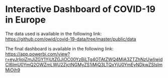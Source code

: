 # Interactive Dashboard of COVID-19 in Europe 

The data used is available in the following link: 
https://github.com/owid/covid-19-data/tree/master/public/data

The final dashboard is available in the following link: 
https://app.powerbi.com/view?r=eyJrIjoiZmJiZGY1YjUtZGJjOC00YzBiLTg4OTAtZWQ4MjA3ZTZhNzUwIiwidCI6ImU0YmQ2OWZmLWU2ZjctNGMyZS1iMjQ3LTQxYjU0YmEyNDkwZSIsImMiOjh9
